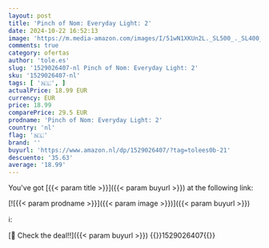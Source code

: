```yaml
---
layout: post
title: 'Pinch of Nom: Everyday Light: 2'
date: 2024-10-22 16:52:13
image: 'https://m.media-amazon.com/images/I/51wN1XKUn2L._SL500_._SL400_.jpg'
comments: true
category: ofertas
author: 'tole.es'
slug: '1529026407-nl Pinch of Nom: Everyday Light: 2'
sku: '1529026407-nl'
tags: [ '🇳🇱', ]
actualPrice: 18.99 EUR
currency: EUR
price: 18.99
comparePrice: 29.5 EUR
prodname: 'Pinch of Nom: Everyday Light: 2'
country: 'nl'
flag: '🇳🇱'
brand: ''
buyurl: 'https://www.amazon.nl/dp/1529026407/?tag=tolees0b-21'
descuento: '35.63'
average: '18.99'
---
```


You've got [{{< param title >}}]({{< param buyurl >}}) at the following link:

[![{{< param prodname >}}]({{< param image >}})]({{< param buyurl >}})

ℹ️:


[🛒 Check the deal!!]({{< param buyurl >}})
{{<world>}}1529026407{{</world>}}
